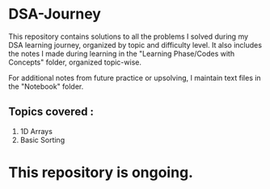 # DSA-Journey
This repository contains solutions to all the problems I solved during my DSA learning journey, organized by topic and difficulty level. It also includes the notes I made during learning in the "Learning Phase/Codes with Concepts" folder, organized topic-wise.

For additional notes from future practice or upsolving, I maintain text files in the "Notebook" folder.

## Topics covered :
1. 1D Arrays
2. Basic Sorting

# This repository is ongoing.
